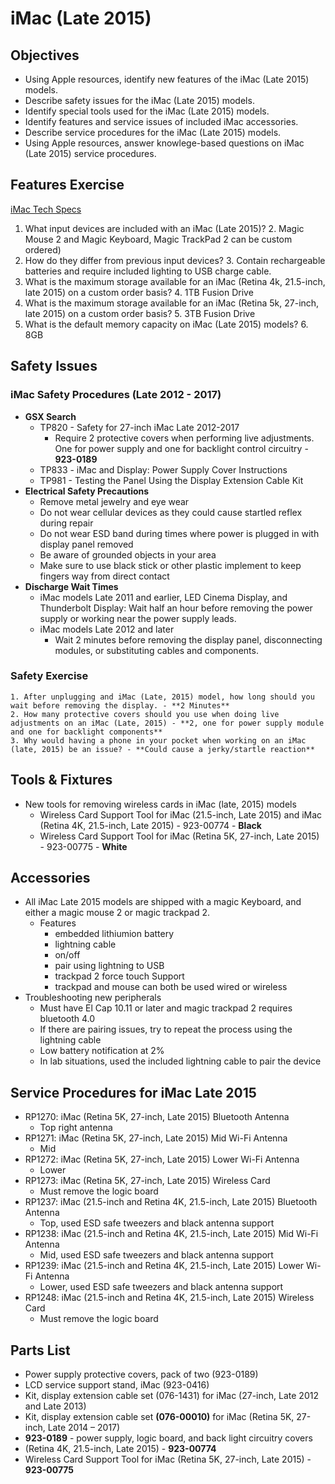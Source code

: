 # iMac (Late 2015)

## Objectives

- Using Apple resources, identify new features of the iMac (Late 2015) models.
- Describe safety issues for the iMac (Late 2015) models.
- Identify special tools used for the iMac (Late 2015) models.
- Identify features and service issues of included iMac accessories.
- Describe service procedures for the iMac (Late 2015) models.
- Using Apple resources, answer knowlege-based questions on iMac (Late 2015) service procedures.

## Features Exercise

[iMac Tech Specs](https://www.apple.com/imac/specs)

1. What input devices are included with an iMac (Late 2015)?
    2. Magic Mouse 2 and Magic Keyboard, Magic TrackPad 2 can be custom ordered)
2. How do they differ from previous input devices?
    3. Contain rechargeable batteries and require included lighting to USB charge cable.
3. What is the maximum storage available for an iMac (Retina 4k, 21.5-inch, late 2015) on a custom order basis?
    4. 1TB Fusion Drive
4. What is the maximum storage available for an iMac (Retina 5k, 27-inch, late 2015) on a custom order basis?
    5. 3TB Fusion Drive
5. What is the default memory capacity on iMac (Late 2015) models?
    6. 8GB

## Safety Issues

### iMac Safety Procedures (Late 2012 - 2017)

- **GSX Search**
    - TP820 - Safety for 27-inch iMac Late 2012-2017
        - Require 2 protective covers when performing live adjustments. One for power supply and one for backlight control circuitry - **923-0189**
    - TP833 - iMac and Display: Power Supply Cover Instructions
    - TP981 - Testing the Panel Using the Display Extension Cable Kit
- **Electrical Safety Precautions**
    - Remove metal jewelry and eye wear
    - Do not wear cellular devices as they could cause startled reflex during repair
    - Do not wear ESD band during times where power is plugged in with display panel removed
    - Be aware of grounded objects in your area
    - Make sure to use black stick or other plastic implement to keep fingers way from direct contact  
- **Discharge Wait Times**
    - iMac models Late 2011 and earlier, LED Cinema Display, and Thunderbolt Display: Wait half an hour before removing the power supply or working near the power supply leads.
    - iMac models Late 2012 and later
        - Wait 2 minutes before removing the display panel, disconnecting modules, or substituting cables and components.

### Safety Exercise

    1. After unplugging and iMac (Late, 2015) model, how long should you wait before removing the display. - **2 Minutes**
    2. How many protective covers should you use when doing live adjustments on an iMac (Late, 2015) - **2, one for power supply module and one for backlight components**
    3. Why would having a phone in your pocket when working on an iMac (late, 2015) be an issue? - **Could cause a jerky/startle reaction**

## Tools & Fixtures

- New tools for removing wireless cards in iMac (late, 2015) models
    - Wireless Card Support Tool for iMac (21.5-inch, Late 2015) and iMac  (Retina 4K, 21.5-inch, Late 2015) - 923-00774 - **Black**
    - Wireless Card Support Tool for iMac (Retina 5K, 27-inch, Late 2015) - 923-00775 - **White**

## Accessories

- All iMac Late 2015 models are shipped with a magic Keyboard, and either a magic mouse 2 or magic trackpad 2.
    - Features
        - embedded lithiumion battery
        - lightning cable
        - on/off
        - pair using lightning to USB
        - trackpad 2 force touch Support
        - trackpad and mouse can both be used wired or wireless
- Troubleshooting new peripherals
    - Must have El Cap 10.11 or later and magic trackpad 2 requires bluetooth 4.0
    - If there are pairing issues, try to repeat the process using the lightning cable
    - Low battery notification at 2%
    - In lab situations, used the included lightning cable to pair the device

## Service Procedures for iMac Late 2015

- RP1270: iMac (Retina 5K, 27-inch, Late 2015) Bluetooth Antenna
    - Top right antenna
- RP1271: iMac (Retina 5K, 27-inch, Late 2015) Mid Wi-Fi Antenna
    - Mid
- RP1272: iMac (Retina 5K, 27-inch, Late 2015) Lower Wi-Fi Antenna
    - Lower
- RP1273: iMac (Retina 5K, 27-inch, Late 2015) Wireless Card
    - Must remove the logic board
- RP1237: iMac (21.5-inch and Retina 4K, 21.5-inch, Late 2015) Bluetooth Antenna
    - Top, used ESD safe tweezers and black antenna support
- RP1238: iMac (21.5-inch and Retina 4K, 21.5-inch, Late 2015) Mid Wi-Fi Antenna
    - Mid, used ESD safe tweezers and black antenna support
- RP1239: iMac (21.5-inch and Retina 4K, 21.5-inch, Late 2015) Lower Wi-Fi Antenna
    - Lower, used ESD safe tweezers and black antenna support
- RP1248: iMac (21.5-inch and Retina 4K, 21.5-inch, Late 2015) Wireless Card
    - Must remove the logic board 


## Parts List

- Power supply protective covers, pack of two (923-0189)
- LCD service support stand, iMac (923-0416)
- Kit, display extension cable set (076-1431) for iMac (27-inch, Late 2012 and Late 2013)
- Kit, display extension cable set **(076-00010)** for iMac (Retina 5K, 27-inch, Late 2014 – 2017)
- **923-0189** - power supply, logic board, and back light circuitry covers  
- (Retina 4K, 21.5-inch, Late 2015) - **923-00774**
- Wireless Card Support Tool for iMac (Retina 5K, 27-inch, Late 2015) - **923-00775**
